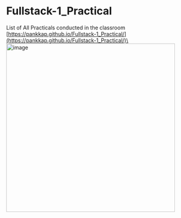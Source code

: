# Fullstack-1_Practical

List of All Practicals conducted in the classroom\
[https://pankkap.github.io/Fullstack-1_Practical/](https://pankkap.github.io/Fullstack-1_Practical/)\
<img width="450" alt="image" src="https://user-images.githubusercontent.com/29678994/152288992-65aa4a50-bf4e-45d2-b731-193d1508437e.png">


